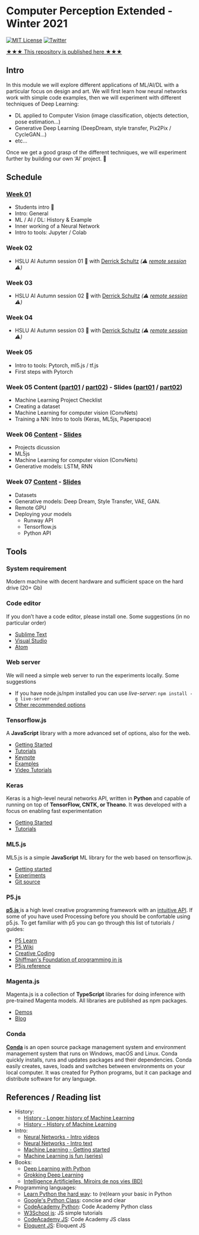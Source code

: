 # Computer Perception Extended - Winter 2021 

[![MIT License](https://img.shields.io/badge/license-MIT-blue.svg)](http://opensource.org/licenses/MIT)
[![Twitter](https://img.shields.io/twitter/url/https/github.com/webslides/webslides.svg?style=social)](https://twitter.com/digideation)

[★★★ This repository is published here ★★★](https://digitalideation.github.io/comppx_h2101/)

## Intro

In this module we will explore different applications of ML/AI/DL with a particular focus on design and art. We will first learn how neural networks work with simple code examples, then we will experiment with different techniques of Deep Learning: 

* DL applied to Computer Vision (image classification, objects detection, pose estimation...) 
* Generative Deep Learning (DeepDream, style transfer, Pix2Pix / CycleGAN...) 
* etc... 

Once we get a good grasp of the different techniques, we will experiment further by building our own ‘AI’ project. :space_invader:


## Schedule

### [Week 01](content/week01.md)

+ Students intro :wave:
+ Intro: General
+ ML / AI / DL: History & Example
+ Inner working of a Neural Network
+ Intro to tools: Jupyter / Colab

### Week 02 

+ HSLU AI Autumn session 01 :fallen_leaf: with [Derrick Schultz](https://twitter.com/dvsch) _(:warning: [remote session](#) :warning:)_

### Week 03 

+ HSLU AI Autumn session 02 :fallen_leaf: with [Derrick Schultz](https://twitter.com/dvsch) _(:warning: [remote session](#) :warning:)_

### Week 04 

+ HSLU AI Autumn session 03 :fallen_leaf: with [Derrick Schultz](https://twitter.com/dvsch) _(:warning: [remote session](#) :warning:)_

### Week 05

+ Intro to tools: Pytorch, ml5.js / tf.js
+ First steps with Pytorch

### Week 05 Content ([part01](./content/week03.html) / [part02](./content/week04.html)) - Slides ([part01](./slides/week03.html) / [part02](./slides/week04.html))

+ Machine Learning Project Checklist
+ Creating a dataset
+ Machine Learning for computer vision (ConvNets)
+ Training a NN: Intro to tools (Keras, ML5js, Paperspace)

### Week 06 [Content](./content/week06.html) - [Slides](./slides/week06.html)

+ Projects dicussion
+ ML5js
+ Machine Learning for computer vision (ConvNets)
+ Generative models: LSTM, RNN

### Week 07 [Content](./content/week07.html) - [Slides](./slides/week07.html)

+ Datasets
+ Generative models: Deep Dream, Style Transfer, VAE, GAN.
+ Remote GPU
+ Deploying your models
  + Runway API
  + Tensorflow.js
  + Python API


## Tools

### System requirement

Modern machine with decent hardware and sufficient space on the hard drive (20+ Gb)

### Code editor

If you don’t have a code editor, please install one. Some suggestions (in no particular order)
- [Sublime Text](https://www.sublimetext.com)
- [Visual Studio](https://code.visualstudio.com)
- [Atom](https://atom.io) 

### Web server

We will need a simple web server to run the experiments locally. Some suggestions 
- If you have node.js/npm installed you can use _live-server_: `npm install -g live-server`
- [Other recommended options](https://github.com/digitalideation/hslu-ml-workshop#web-server)

### Tensorflow.js

A **JavaScript** library with a more advanced set of options, also for the web.
- [Getting Started](https://js.tensorflow.org/#getting-started)
- [Tutorials](https://js.tensorflow.org/tutorials/)
- [Keynote](https://www.youtube.com/watch?v=YB-kfeNIPCE)
- [Examples](https://github.com/tensorflow/tfjs-examples)
- [Video Tutorials](https://github.com/tensorflow/tfjs/blob/master/GALLERY.md#video-tutorials)

### Keras

Keras is a high-level neural networks API, written in **Python** and capable of running on top of **TensorFlow, CNTK, or Theano**. It was developed with a focus on enabling fast experimentation
- [Getting Started](https://keras.io/#getting-started-30-seconds-to-keras)
- [Tutorials](https://blog.keras.io/index.html)

### ML5.js

ML5.js is a simple **JavaScript** ML library for the web based on tensorflow.js. 
- [Getting started](https://ml5js.org/docs/getting-started)
- [Experiments](https://ml5js.org/en/experiments)
- [Git source](https://github.com/ml5js)

### P5.js

[__p5.js__ ](https://p5js.org/) is a high level creative programming framework with an [intuitive API](https://p5js.org/reference/). If some of you have used Processing before you should be confortable using p5.js. To get familiar with p5 you can go through this list of tutorials / guides:
- [P5 Learn](https://p5js.org/learn/)
- [P5 Wiki](https://github.com/processing/p5.js/wiki/)
- [Creative Coding](https://creative-coding.decontextualize.com/)
- [Shiffman's Foundation of programming in js](https://www.youtube.com/playlist?list=PLRqwX-V7Uu6Zy51Q-x9tMWIv9cueOFTFA)
- [P5js reference](https://p5js.org/reference/)

### Magenta.js

Magenta.js is a collection of **TypeScript** libraries for doing inference with pre-trained Magenta models. All libraries are published as npm packages.
- [Demos](https://magenta.tensorflow.org/demos)
- [Blog](https://magenta.tensorflow.org)

### Conda

[__Conda__](https://conda.io) is an open source package management system and environment management system that runs on Windows, macOS and Linux. Conda quickly installs, runs and updates packages and their dependencies. Conda easily creates, saves, loads and switches between environments on your local computer. It was created for Python programs, but it can package and distribute software for any language.


## References / Reading list

* History:
  + [History - Longer history of Machine Learning](http://www.andreykurenkov.com/writing/ai/a-brief-history-of-neural-nets-and-deep-learning/)
  + [History - History of Machine Learning](https://cloud.withgoogle.com/build/data-analytics/explore-history-machine-learning/)
* Intro:
  + [Neural Networks - Intro videos](https://www.youtube.com/playlist?list=PLZHQObOWTQDNU6R1_67000Dx_ZCJB-3pi)
  + [Neural Networks - Intro text](https://ml4a.github.io/ml4a/neural_networks/)
  + [Machine Learning - Getting started](https://www.youtube.com/watch?v=I74ymkoNTnw)
  + [Machine Learning is fun (series)](https://medium.com/@ageitgey/machine-learning-is-fun-80ea3ec3c471)
* Books:
  + [Deep Learning with Python](https://www.manning.com/books/deep-learning-with-python)
  + [Grokking Deep Learning](https://www.manning.com/books/grokking-deep-learning)
  + [Intelligence Artificielles, Miroirs de nos vies (BD) ](http://www.sceneario.com/bande-dessinee/intelligences-artificielles/miroirs-de-nos-vies/29059.html)
* Programming languages:
  + [Learn Python the hard way][ref-learn-python-the-hardway]: to (re)learn your basic in Python
  + [Google's Python Class][ref-google-python]: concise and clear
  + [CodeAcademy Python][ref-ca-python]: Code Academy Python class
  + [W3School js][ref-w3s-js]: JS simple tutorials
  + [CodeAcademy JS][ref-ca-js]: Code Academy JS class
  + [Eloquent JS][ref-el-js]: Eloquent JS


[ref-learn-python-the-hardway]: https://www.learnpythonthehardway.org
[ref-google-python]: https://developers.google.com/edu/python/ 
[ref-ca-python]: https://www.codecademy.com/learn/learn-python 
[ref-w3s-js]: https://www.w3schools.com/js/default.asp 
[ref-ca-js]: https://www.codecademy.com/learn/introduction-to-javascript 
[ref-el-js]: https://eloquentjavascript.net 
